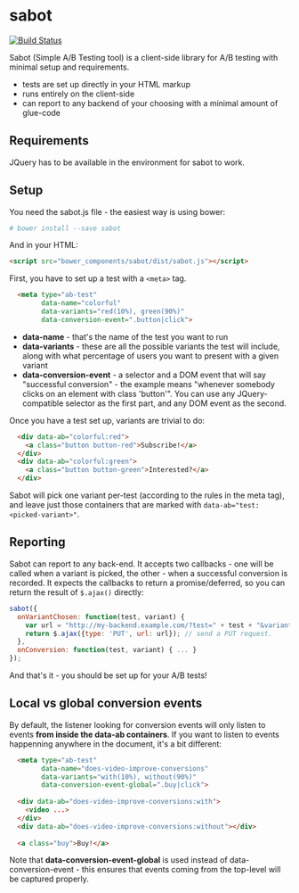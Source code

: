 # sabot

[![Build Status](https://travis-ci.org/Schibsted-Tech-Polska/sabot.svg?branch=master)](https://travis-ci.org/Schibsted-Tech-Polska/sabot)

Sabot (Simple A/B Testing tool) is a client-side library for A/B testing with minimal setup and requirements.

* tests are set up directly in your HTML markup
* runs entirely on the client-side
* can report to any backend of your choosing with a minimal amount of glue-code

## Requirements

JQuery has to be available in the environment for sabot to work.

## Setup

You need the sabot.js file - the easiest way is using bower:

```sh
# bower install --save sabot
```

And in your HTML:

```html
<script src="bower_components/sabot/dist/sabot.js"></script>
```

First, you have to set up a test with a `<meta>` tag.

```html
  <meta type="ab-test" 
        data-name="colorful"             
        data-variants="red(10%), green(90%)"
        data-conversion-event=".button|click">
```

* **data-name** - that's the name of the test you want to run
* **data-variants** - these are all the possible variants the test will include, along with what percentage of users
  you want to present with a given variant
* **data-conversion-event** - a selector and a DOM event that will say "successful conversion" - the example means
  "whenever somebody clicks on an element with class 'button'". You can use any JQuery-compatible selector as the
  first part, and any DOM event as the second.

Once you have a test set up, variants are trivial to do:

```html
  <div data-ab="colorful:red">
    <a class="button button-red">Subscribe!</a>
  </div>
  <div data-ab="colorful:green">
    <a class="button button-green">Interested?</a>
  </div>
```

Sabot will pick one variant per-test (according to the rules in the meta tag), and leave just those containers that are
marked with `data-ab="test:<picked-variant>"`.


## Reporting

Sabot can report to any back-end. It accepts two callbacks - one will be called when a variant is picked, the other -
when a successful conversion is recorded. It expects the callbacks to return a promise/deferred, so you can return the
result of `$.ajax()` directly:

```javascript
sabot({
  onVariantChosen: function(test, variant) {
    var url = "http://my-backend.example.com/?test=" + test + "&variant=" + variant;
    return $.ajax({type: 'PUT', url: url}); // send a PUT request.
  },
  onConversion: function(test, variant) { ... }
});
```

And that's it - you should be set up for your A/B tests!

## Local vs global conversion events

By default, the listener looking for conversion events will only listen to events **from inside the data-ab containers**. If you want to listen to events happenning anywhere in the document, it's a bit different:

```html
  <meta type="ab-test" 
        data-name="does-video-improve-conversions"             
        data-variants="with(10%), without(90%)"
        data-conversion-event-global=".buy|click">
        
  <div data-ab="does-video-improve-conversions:with">
    <video ...>
  </div>
  <div data-ab="does-video-improve-conversions:without"></div>
  
  <a class="buy">Buy!</a>
```

Note that **data-conversion-event-global** is used instead of data-conversion-event - this ensures that events coming from the top-level <a> will be captured properly.
